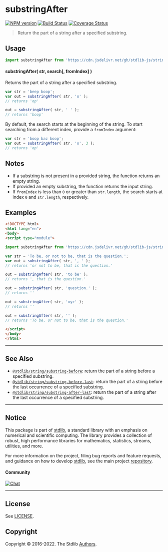 <!--

@license Apache-2.0

Copyright (c) 2021 The Stdlib Authors.

Licensed under the Apache License, Version 2.0 (the "License");
you may not use this file except in compliance with the License.
You may obtain a copy of the License at

   http://www.apache.org/licenses/LICENSE-2.0

Unless required by applicable law or agreed to in writing, software
distributed under the License is distributed on an "AS IS" BASIS,
WITHOUT WARRANTIES OR CONDITIONS OF ANY KIND, either express or implied.
See the License for the specific language governing permissions and
limitations under the License.

-->

# substringAfter

[![NPM version][npm-image]][npm-url] [![Build Status][test-image]][test-url] [![Coverage Status][coverage-image]][coverage-url] <!-- [![dependencies][dependencies-image]][dependencies-url] -->

> Return the part of a string after a specified substring.

<!-- Section to include introductory text. Make sure to keep an empty line after the intro `section` element and another before the `/section` close. -->

<section class="intro">

</section>

<!-- /.intro -->

<!-- Package usage documentation. -->



<section class="usage">

## Usage

```javascript
import substringAfter from 'https://cdn.jsdelivr.net/gh/stdlib-js/string-substring-after@esm/index.mjs';
```

#### substringAfter( str, search\[, fromIndex] )

Returns the part of a string after a specified substring.

```javascript
var str = 'beep boop';
var out = substringAfter( str, 'o' );
// returns 'op'

out = substringAfter( str, ' ' );
// returns 'boop'
```

By default, the search starts at the beginning of the string. To start searching from a different index, provide a `fromIndex` argument:

```javascript
var str = 'boop baz boop';
var out = substringAfter( str, 'o', 3 );
// returns 'op'
```

</section>

<!-- /.usage -->

<!-- Package usage notes. Make sure to keep an empty line after the `section` element and another before the `/section` close. -->

<section class="notes">

## Notes

-   If a substring is not present in a provided string, the function returns an empty string.
-   If provided an empty substring, the function returns the input string.
-   If `fromIndex` is less than `0` or greater than `str.length`, the search starts at index `0` and `str.length`, respectively.

</section>

<!-- /.notes -->

<!-- Package usage examples. -->

<section class="examples">

## Examples

<!-- eslint no-undef: "error" -->

```html
<!DOCTYPE html>
<html lang="en">
<body>
<script type="module">

import substringAfter from 'https://cdn.jsdelivr.net/gh/stdlib-js/string-substring-after@esm/index.mjs';

var str = 'To be, or not to be, that is the question.';
var out = substringAfter( str, ', ' );
// returns 'or not to be, that is the question.'

out = substringAfter( str, 'to be' );
// returns ', that is the question.'

out = substringAfter( str, 'question.' );
// returns ''

out = substringAfter( str, 'xyz' );
// returns ''

out = substringAfter( str, '' );
// returns 'To be, or not to be, that is the question.'

</script>
</body>
</html>
```

</section>

<!-- /.examples -->

<!-- Section for describing a command-line interface. -->



<!-- Section to include cited references. If references are included, add a horizontal rule *before* the section. Make sure to keep an empty line after the `section` element and another before the `/section` close. -->

<section class="references">

</section>

<!-- /.references -->

<!-- Section for related `stdlib` packages. Do not manually edit this section, as it is automatically populated. -->

<section class="related">

* * *

## See Also

-   <span class="package-name">[`@stdlib/string/substring-before`][@stdlib/string/substring-before]</span><span class="delimiter">: </span><span class="description">return the part of a string before a specified substring.</span>
-   <span class="package-name">[`@stdlib/string/substring-before-last`][@stdlib/string/substring-before-last]</span><span class="delimiter">: </span><span class="description">return the part of a string before the last occurrence of a specified substring.</span>
-   <span class="package-name">[`@stdlib/string/substring-after-last`][@stdlib/string/substring-after-last]</span><span class="delimiter">: </span><span class="description">return the part of a string after the last occurrence of a specified substring.</span>

</section>

<!-- /.related -->

<!-- Section for all links. Make sure to keep an empty line after the `section` element and another before the `/section` close. -->


<section class="main-repo" >

* * *

## Notice

This package is part of [stdlib][stdlib], a standard library with an emphasis on numerical and scientific computing. The library provides a collection of robust, high performance libraries for mathematics, statistics, streams, utilities, and more.

For more information on the project, filing bug reports and feature requests, and guidance on how to develop [stdlib][stdlib], see the main project [repository][stdlib].

#### Community

[![Chat][chat-image]][chat-url]

---

## License

See [LICENSE][stdlib-license].


## Copyright

Copyright &copy; 2016-2022. The Stdlib [Authors][stdlib-authors].

</section>

<!-- /.stdlib -->

<!-- Section for all links. Make sure to keep an empty line after the `section` element and another before the `/section` close. -->

<section class="links">

[npm-image]: http://img.shields.io/npm/v/@stdlib/string-substring-after.svg
[npm-url]: https://npmjs.org/package/@stdlib/string-substring-after

[test-image]: https://github.com/stdlib-js/string-substring-after/actions/workflows/test.yml/badge.svg?branch=main
[test-url]: https://github.com/stdlib-js/string-substring-after/actions/workflows/test.yml?query=branch:main

[coverage-image]: https://img.shields.io/codecov/c/github/stdlib-js/string-substring-after/main.svg
[coverage-url]: https://codecov.io/github/stdlib-js/string-substring-after?branch=main

<!--

[dependencies-image]: https://img.shields.io/david/stdlib-js/string-substring-after.svg
[dependencies-url]: https://david-dm.org/stdlib-js/string-substring-after/main

-->

[chat-image]: https://img.shields.io/gitter/room/stdlib-js/stdlib.svg
[chat-url]: https://gitter.im/stdlib-js/stdlib/

[stdlib]: https://github.com/stdlib-js/stdlib

[stdlib-authors]: https://github.com/stdlib-js/stdlib/graphs/contributors

[umd]: https://github.com/umdjs/umd
[es-module]: https://developer.mozilla.org/en-US/docs/Web/JavaScript/Guide/Modules

[deno-url]: https://github.com/stdlib-js/string-substring-after/tree/deno
[umd-url]: https://github.com/stdlib-js/string-substring-after/tree/umd
[esm-url]: https://github.com/stdlib-js/string-substring-after/tree/esm

[stdlib-license]: https://raw.githubusercontent.com/stdlib-js/string-substring-after/main/LICENSE

[standard-streams]: https://en.wikipedia.org/wiki/Standard_streams

[mdn-regexp]: https://developer.mozilla.org/en-US/docs/Web/JavaScript/Guide/Regular_Expressions

<!-- <related-links> -->

[@stdlib/string/substring-before]: https://github.com/stdlib-js/string-substring-before/tree/esm

[@stdlib/string/substring-before-last]: https://github.com/stdlib-js/string-substring-before-last/tree/esm

[@stdlib/string/substring-after-last]: https://github.com/stdlib-js/string-substring-after-last/tree/esm

<!-- </related-links> -->

</section>

<!-- /.links -->
